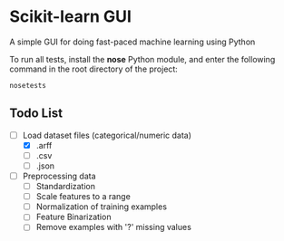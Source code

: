# Scikit-learn GUI
A simple GUI for doing fast-paced machine learning using Python

To run all tests, install the **nose** Python module, and enter the following command in the root directory of the project:
```
nosetests
```

## Todo List
- [ ] Load dataset files (categorical/numeric data)
  - [x] .arff
  - [ ] .csv
  - [ ] .json
- [ ] Preprocessing data
  - [ ] Standardization
  - [ ] Scale features to a range
  - [ ] Normalization of training examples
  - [ ] Feature Binarization
  - [ ] Remove examples with '?' missing values